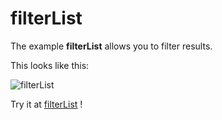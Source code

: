 # filterList

The example **filterList** allows you to filter results.

This looks like this:

 ![filterList](/img/examples/filterList.png) 

Try it at <a href='/../automation/loadexample/filterList' target='_blank'>filterList</a> !



